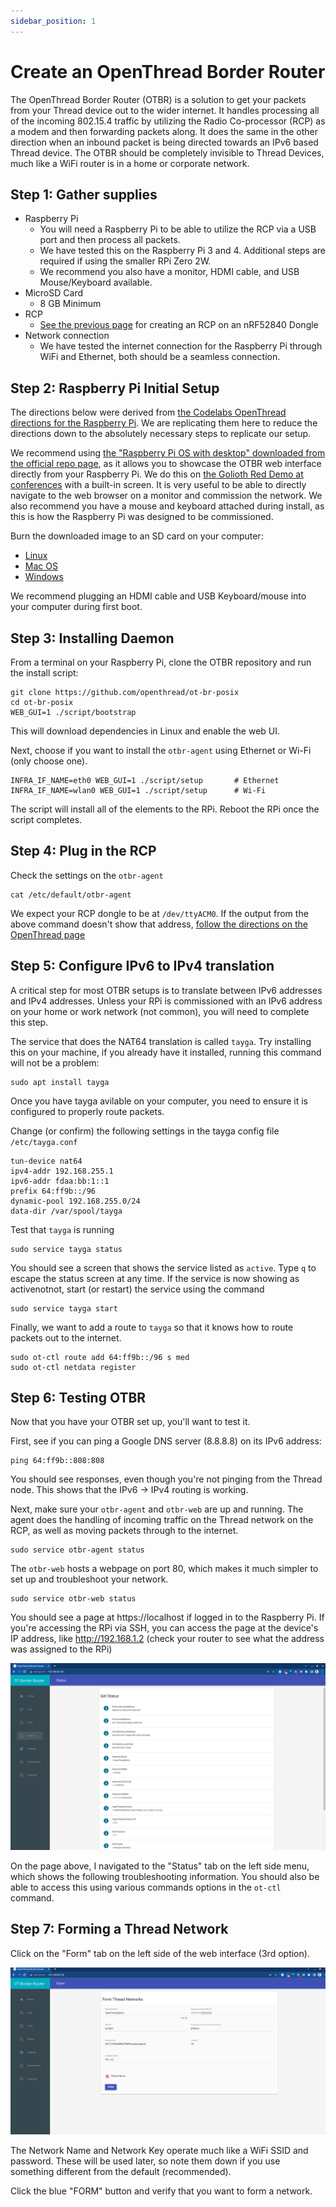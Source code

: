 ```yaml
---
sidebar_position: 1
---
```


# Create an OpenThread Border Router

The OpenThread Border Router (OTBR) is a solution to get your packets from your Thread device out to the wider internet. It handles processing all of the incoming 802.15.4 traffic by utilizing the Radio Co-processor (RCP) as a modem and then forwarding packets along. It does the same in the other direction when an inbound packet is being directed towards an IPv6 based Thread device. The OTBR should be completely invisible to Thread Devices, much like a WiFi router is in a home or corporate network.

## Step 1: Gather supplies

* Raspberry Pi
  * You will need a Raspberry Pi to be able to utilize the RCP via a USB port and then process all packets.
  * We have tested this on the Raspberry Pi 3 and 4. Additional steps are required if using the smaller RPi Zero 2W.
  * We recommend you also have a monitor, HDMI cable, and USB Mouse/Keyboard available.
* MicroSD Card
  * 8 GB Minimum
* RCP
  * [See the previous page](create-rcp) for creating an RCP on an nRF52840 Dongle
* Network connection
  * We have tested the internet connection for the Raspberry Pi through WiFi and Ethernet, both should be a seamless connection.

## Step 2: Raspberry Pi Initial Setup

The directions below were derived from [the Codelabs OpenThread directions for the Raspberry Pi](https://openthread.io/guides/border-router/raspberry-pi). We are replicating them here to reduce the directions down to the absolutely necessary steps to replicate our setup.

We recommend using [the "Raspberry Pi OS with desktop" downloaded from the official repo page](https://www.raspberrypi.com/software/operating-systems/), as it allows you to showcase the OTBR web interface directly from your Raspberry Pi. We do this on [the Golioth Red Demo at conferences](https://blog.golioth.io/golioth-showcase-at-zds/) with a built-in screen. It is very useful to be able to directly navigate to the web browser on a monitor and commission the network. We also recommend you have a mouse and keyboard attached during install, as this is how the Raspberry Pi was designed to be commissioned.

Burn the downloaded image to an SD card on your computer:

* [Linux](https://www.raspberrypi.org/documentation/installation/installing-images/linux.md)
* [Mac OS](https://www.raspberrypi.org/documentation/installation/installing-images/mac.md)
* [Windows](https://www.raspberrypi.org/documentation/installation/installing-images/windows.md)

We recommend plugging an HDMI cable and USB Keyboard/mouse into your computer during first boot.

## Step 3: Installing Daemon

From a terminal on your Raspberry Pi, clone the OTBR repository and run the install script:

```
git clone https://github.com/openthread/ot-br-posix
cd ot-br-posix
WEB_GUI=1 ./script/bootstrap
```

This will download dependencies in Linux and enable the web UI.

Next, choose if you want to install the `otbr-agent` using Ethernet or Wi-Fi (only choose one).

```
INFRA_IF_NAME=eth0 WEB_GUI=1 ./script/setup       # Ethernet
INFRA_IF_NAME=wlan0 WEB_GUI=1 ./script/setup      # Wi-Fi
```

The script will install all of the elements to the RPi. Reboot the RPi once the script completes.

## Step 4: Plug in the RCP

Check the settings on the `otbr-agent`

```
cat /etc/default/otbr-agent
```

We expect your RCP dongle to be at `/dev/ttyACM0`. If the output from the above command doesn't show that address, [follow the directions on the OpenThread page](https://openthread.io/guides/border-router/build#attach-and-configure-rcp-device)

## Step 5: Configure IPv6 to IPv4 translation

A critical step for most OTBR setups is to translate between IPv6 addresses and IPv4 addresses. Unless your RPi is commissioned with an IPv6 address on your home or work network (not common), you will need to complete this step.

The service that does the NAT64 translation is called `tayga`. Try installing this on your machine, if you already have it installed, running this command will not be a problem:

```
sudo apt install tayga
```

Once you have tayga avilable on your computer, you need to ensure it is configured to properly route packets.

Change (or confirm) the following settings in the tayga config file `/etc/tayga.conf`

```
tun-device nat64
ipv4-addr 192.168.255.1
ipv6-addr fdaa:bb:1::1
prefix 64:ff9b::/96
dynamic-pool 192.168.255.0/24
data-dir /var/spool/tayga
```

Test that `tayga` is running

```
sudo service tayga status
```



You should see a screen that shows the service listed as `active`. Type `q` to escape the status screen at any time. If the service is now showing as activenotnot, start (or restart) the service using the command

```
sudo service tayga start
```

Finally, we want to add a route to `tayga` so that it knows how to route packets out to the internet.

```
sudo ot-ctl route add 64:ff9b::/96 s med
sudo ot-ctl netdata register
```

## Step 6: Testing OTBR

Now that you have your OTBR set up, you'll want to test it.

First, see if you can ping a Google DNS server (8.8.8.8) on its IPv6 address:

```
ping 64:ff9b::808:808
```

You should see responses, even though you're not pinging from the Thread node. This shows that the IPv6 -> IPv4 routing is working.

Next, make sure your `otbr-agent` and `otbr-web` are up and running. The agent does the handling of incoming traffic on the Thread network on the RCP, as well as moving packets through to the internet.

```
sudo service otbr-agent status
```

The `otbr-web` hosts a webpage on port 80, which makes it much simpler to set up and troubleshoot your network.

```
sudo service otbr-web status
```

You should see a page at https://localhost if logged in to the Raspberry Pi. If you're accessing the RPi via SSH, you can access the page at the device's IP address, like http://192.168.1.2 (check your router to see what the address was assigned to the RPi)

![OTBR-Web-Status](otbr-web-status.png)

On the page above, I navigated to the "Status" tab on the left side menu, which shows the following troubleshooting information. You should also be able to access this using various commands options in the `ot-ctl` command.

## Step 7: Forming a Thread Network

Click on the "Form" tab on the left side of the web interface (3rd option).

![OTBR-Web-Form](otbr-web-form.png)

The Network Name and Network Key operate much like a WiFi SSID and password. These will be used later, so note them down if you use something different from the default (recommended).

Click the blue "FORM" button and verify that you want to form a network.